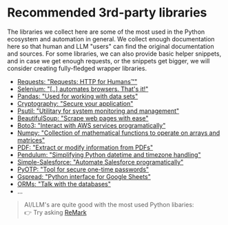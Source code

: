 # Recommended 3rd-party libraries

The libraries we collect here are some of the most used in the Python ecosystem and automation in general.
We collect enough documentation here so that human and LLM "users" can find the original documentation and sources.
For some libraries, we can also provide basic helper snippets, and in case we get enough requests, or the snippets get
bigger, we will consider creating fully-fledged wrapper libraries.

- [Requests: "Requests: HTTP for Humans™"](./requests/README.md)
- [Selenium: "[..] automates browsers. That's it!"](./selenium/README.md)
- [Pandas: "Used for working with data sets"](./pandas/README.md)
- [Cryptography: "Secure your application"](./cryptography/README.md)
- [Psutil: "Utilitary for system monitoring and management"](./psutil/README.md)
- [BeautifulSoup: "Scrape web pages with ease"](./beautifulsoup4/README.md)
- [Boto3: "Interact with AWS services programatically"](./boto3/README.md)
- [Numpy: "Collection of mathematical functions to operate on arrays and matrices"](./numpy/README.md)
- [PDF: "Extract or modify information from PDFs"](./pdf/README.md)
- [Pendulum: "Simplifying Python datetime and timezone handling"](./pendulum/README.md)
- [Simple-Salesforce: "Automate Salesforce programatically"](./simple-salesforce/README.md)
- [PyOTP: "Tool for secure one-time passwords"](./pyotp/README.md)
- [Gspread: "Python interface for Google Sheets"](./gspread/README.md)
- [ORMs: "Talk with the databases"](./orm/README.md)
- ...


> AI/LLM's are quite good with the most used Python libaries:<br/>
👉 Try asking [ReMark](https://chat.robocorp.com)
